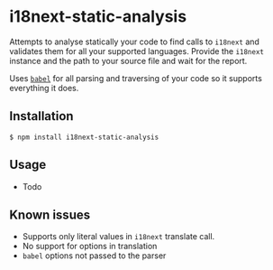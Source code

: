 # i18next-static-analysis

Attempts to analyse statically your code to find calls to `i18next` and validates them for all your supported languages.
Provide the `i18next` instance and the path to your source file and wait for the report.

Uses [`babel`](https://babeljs.io/) for all parsing and traversing of your code so it supports everything it does.

## Installation
```
$ npm install i18next-static-analysis
```

## Usage
 - Todo

## Known issues
 - Supports only literal values in `i18next` translate call.
 - No support for options in translation
 - `babel` options not passed to the parser
